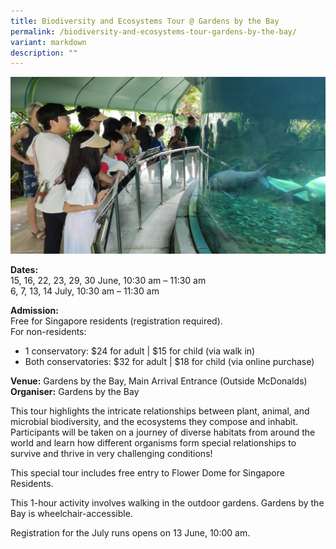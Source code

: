 ```yaml
---
title: Biodiversity and Ecosystems Tour @ Gardens by the Bay
permalink: /biodiversity-and-ecosystems-tour-gardens-by-the-bay/
variant: markdown
description: ""
---
```

![](/images/Tours/GBTB_biodiversity_and_ecosystem_tour.jpg)

**Dates:** <br>
15, 16, 22, 23, 29, 30 June, 10:30 am – 11:30 am  
6, 7, 13, 14 July, 10:30 am – 11:30 am<br>

**Admission:**<br>
Free for Singapore residents (registration required).<br>
For non-residents:<br>
* 1 conservatory: $24 for adult | $15 for child (via walk in)<br>
* Both conservatories: $32 for adult | $18 for child (via online purchase)<br>

**Venue:** Gardens by the Bay, Main Arrival Entrance (Outside McDonalds)<br>
**Organiser:** Gardens by the Bay

This tour highlights the intricate relationships between plant, animal, and microbial biodiversity, and the ecosystems they compose and inhabit. Participants will be taken on a journey of diverse habitats from around the world and learn how different organisms form special relationships to survive and thrive in very challenging conditions!

This special tour includes free entry to Flower Dome for Singapore Residents.

This 1-hour activity involves walking in the outdoor gardens. Gardens by the Bay is wheelchair-accessible.

Registration for the July runs opens on 13 June, 10:00 am.

<a class="btn-link" target="_blank" href="https://www.eventbrite.com/e/nature-and-sustainability-tour-biodiversity-and-ecosystems-june-tickets-891473861317?aff=ebdsoporgprofile">
	<img src="/images/gogreensg_website-32.png">
</a>

<style>
	.btn-link {
		display: none;
	}
	a.btn-link[target="_blank"]:after {
	display: none;
}
	.btn-link > img {
		width: 100%;
	}
</style>